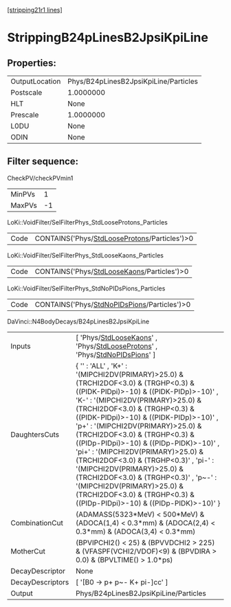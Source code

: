 [[stripping21r1 lines]](./stripping21r1-index)

# StrippingB24pLinesB2JpsiKpiLine

## Properties:

|                |                                       |
|----------------|---------------------------------------|
| OutputLocation | Phys/B24pLinesB2JpsiKpiLine/Particles |
| Postscale      | 1.0000000                             |
| HLT            | None                                  |
| Prescale       | 1.0000000                             |
| L0DU           | None                                  |
| ODIN           | None                                  |

## Filter sequence:

CheckPV/checkPVmin1

|        |     |
|--------|-----|
| MinPVs | 1   |
| MaxPVs | -1  |

LoKi::VoidFilter/SelFilterPhys_StdLooseProtons_Particles

|      |                                                                                                  |
|------|--------------------------------------------------------------------------------------------------|
| Code | CONTAINS('Phys/[StdLooseProtons](./stripping21r1-commonparticles-stdlooseprotons)/Particles')\>0 |

LoKi::VoidFilter/SelFilterPhys_StdLooseKaons_Particles

|      |                                                                                              |
|------|----------------------------------------------------------------------------------------------|
| Code | CONTAINS('Phys/[StdLooseKaons](./stripping21r1-commonparticles-stdloosekaons)/Particles')\>0 |

LoKi::VoidFilter/SelFilterPhys_StdNoPIDsPions_Particles

|      |                                                                                                |
|------|------------------------------------------------------------------------------------------------|
| Code | CONTAINS('Phys/[StdNoPIDsPions](./stripping21r1-commonparticles-stdnopidspions)/Particles')\>0 |

DaVinci::N4BodyDecays/B24pLinesB2JpsiKpiLine

|                  |                                                                                                                                                                                                                                                                                                                                                                                                                                                                                                                                                                                                                                               |
|------------------|-----------------------------------------------------------------------------------------------------------------------------------------------------------------------------------------------------------------------------------------------------------------------------------------------------------------------------------------------------------------------------------------------------------------------------------------------------------------------------------------------------------------------------------------------------------------------------------------------------------------------------------------------|
| Inputs           | [ 'Phys/[StdLooseKaons](./stripping21r1-commonparticles-stdloosekaons)' , 'Phys/[StdLooseProtons](./stripping21r1-commonparticles-stdlooseprotons)' , 'Phys/[StdNoPIDsPions](./stripping21r1-commonparticles-stdnopidspions)' ]                                                                                                                                                                                                                                                                                                                                                                                                             |
| DaughtersCuts    | { '' : 'ALL' , 'K+' : '(MIPCHI2DV(PRIMARY)\>25.0) & (TRCHI2DOF\<3.0) & (TRGHP\<0.3) & ((PIDK-PIDpi)\>-10) & ((PIDK-PIDp)\>-10)' , 'K-' : '(MIPCHI2DV(PRIMARY)\>25.0) & (TRCHI2DOF\<3.0) & (TRGHP\<0.3) & ((PIDK-PIDpi)\>-10) & ((PIDK-PIDp)\>-10)' , 'p+' : '(MIPCHI2DV(PRIMARY)\>25.0) & (TRCHI2DOF\<3.0) & (TRGHP\<0.3) & ((PIDp-PIDpi)\>-10) & ((PIDp-PIDK)\>-10)' , 'pi+' : '(MIPCHI2DV(PRIMARY)\>25.0) & (TRCHI2DOF\<3.0) & (TRGHP\<0.3)' , 'pi-' : '(MIPCHI2DV(PRIMARY)\>25.0) & (TRCHI2DOF\<3.0) & (TRGHP\<0.3)' , 'p~-' : '(MIPCHI2DV(PRIMARY)\>25.0) & (TRCHI2DOF\<3.0) & (TRGHP\<0.3) & ((PIDp-PIDpi)\>-10) & ((PIDp-PIDK)\>-10)' } |
| CombinationCut   | (ADAMASS(5323\*MeV) \< 500\*MeV) & (ADOCA(1,4) \< 0.3\*mm) & (ADOCA(2,4) \< 0.3\*mm) & (ADOCA(3,4) \< 0.3\*mm)                                                                                                                                                                                                                                                                                                                                                                                                                                                                                                                                |
| MotherCut        | (BPVIPCHI2() \< 25) & (BPVVDCHI2 \> 225) & (VFASPF(VCHI2/VDOF)\<9) & (BPVDIRA \> 0.0) & (BPVLTIME() \> 1.0\*ps)                                                                                                                                                                                                                                                                                                                                                                                                                                                                                                                               |
| DecayDescriptor  | None                                                                                                                                                                                                                                                                                                                                                                                                                                                                                                                                                                                                                                          |
| DecayDescriptors | [ '[B0 -\> p+ p~- K+ pi-]cc' ]                                                                                                                                                                                                                                                                                                                                                                                                                                                                                                                                                                                                            |
| Output           | Phys/B24pLinesB2JpsiKpiLine/Particles                                                                                                                                                                                                                                                                                                                                                                                                                                                                                                                                                                                                         |
